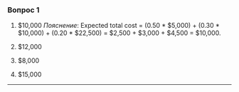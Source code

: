 ### Вопрос 1
1) $10,000
_Пояснение_: Expected total cost = (0.50 * $5,000) + (0.30 * $10,000) + (0.20 * $22,500) = $2,500 + $3,000 + $4,500 = $10,000.

2) $12,000

3) $8,000

4) $15,000


---


